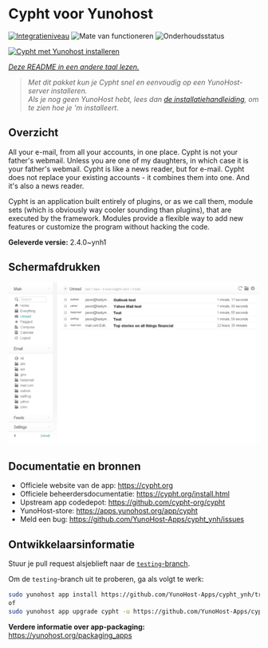 <!--
NB: Deze README is automatisch gegenereerd door <https://github.com/YunoHost/apps/tree/master/tools/readme_generator>
Hij mag NIET handmatig aangepast worden.
-->

# Cypht voor Yunohost

[![Integratieniveau](https://dash.yunohost.org/integration/cypht.svg)](https://ci-apps.yunohost.org/ci/apps/cypht/) ![Mate van functioneren](https://ci-apps.yunohost.org/ci/badges/cypht.status.svg) ![Onderhoudsstatus](https://ci-apps.yunohost.org/ci/badges/cypht.maintain.svg)

[![Cypht met Yunohost installeren](https://install-app.yunohost.org/install-with-yunohost.svg)](https://install-app.yunohost.org/?app=cypht)

*[Deze README in een andere taal lezen.](./ALL_README.md)*

> *Met dit pakket kun je Cypht snel en eenvoudig op een YunoHost-server installeren.*  
> *Als je nog geen YunoHost hebt, lees dan [de installatiehandleiding](https://yunohost.org/install), om te zien hoe je 'm installeert.*

## Overzicht

All your e-mail, from all your accounts, in one place. Cypht is not your father's webmail. Unless you are one of my daughters, in which case it is your father's webmail. Cypht is like a news reader, but for e-mail. Cypht does not replace your existing accounts - it combines them into one. And it's also a news reader.

Cypht is an application built entirely of plugins, or as we call them, module sets (which is obviously way cooler sounding than plugins), that are executed by the framework. Modules provide a flexible way to add new features or customize the program without hacking the code.


**Geleverde versie:** 2.4.0~ynh1

## Schermafdrukken

![Schermafdrukken van Cypht](./doc/screenshots/cypht_shot1.png)

## Documentatie en bronnen

- Officiele website van de app: <https://cypht.org>
- Officiele beheerdersdocumentatie: <https://cypht.org/install.html>
- Upstream app codedepot: <https://github.com/cypht-org/cypht>
- YunoHost-store: <https://apps.yunohost.org/app/cypht>
- Meld een bug: <https://github.com/YunoHost-Apps/cypht_ynh/issues>

## Ontwikkelaarsinformatie

Stuur je pull request alsjeblieft naar de [`testing`-branch](https://github.com/YunoHost-Apps/cypht_ynh/tree/testing).

Om de `testing`-branch uit te proberen, ga als volgt te werk:

```bash
sudo yunohost app install https://github.com/YunoHost-Apps/cypht_ynh/tree/testing --debug
of
sudo yunohost app upgrade cypht -u https://github.com/YunoHost-Apps/cypht_ynh/tree/testing --debug
```

**Verdere informatie over app-packaging:** <https://yunohost.org/packaging_apps>
